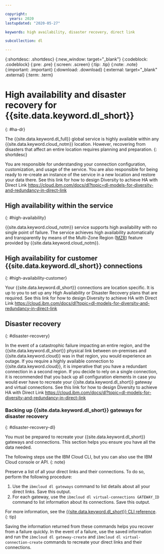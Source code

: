 ```yaml
---

copyright:
  years: 2020
lastupdated: "2020-05-27"

keywords: high availability, disaster recovery, direct link

subcollection: dl

---
```


{:shortdesc: .shortdesc}
{:new_window: target="_blank"}
{:codeblock: .codeblock}
{:pre: .pre}
{:screen: .screen}
{:tip: .tip}
{:note: .note}
{:important: .important}
{:download: .download}
{:external: target="_blank" .external}
{:term: .term}

# High availability and disaster recovery for {{site.data.keyword.dl_short}}
{: #ha-dr}

The {{site.data.keyword.dl_full}} global service is highly available within any {{site.data.keyword.cloud_notm}} location. However, recovering from disasters that affect an entire location requires planning and preparation.
{: shortdesc}

You are responsible for understanding your connection configuration, customization, and usage of the service. You are also responsible for being ready to re-create an instance of the service in a new location and restore your data there. See this link for how to design Diversity to achieve HA with Direct Link https://cloud.ibm.com/docs/dl?topic=dl-models-for-diversity-and-redundancy-in-direct-link

## High availability within the service
{: #high-availability}

{{site.data.keyword.cloud_notm}} service supports high availability with no single point of failure. The service achieves high availability automatically and transparently by means of the Multi-Zone Region ([MZR](/docs/overview?topic=overview-locations#mzr-table)) feature provided by {{site.data.keyword.cloud_notm}}.

## High availability for customer {{site.data.keyword.dl_short}} connections
{: #high-availability-customer}

Your {{site.data.keyword.dl_short}} connections are location specific. It is up to you to set up any High Availability or Disaster Recovery plans that are required.  See this link for how to design Diversity to achieve HA with Direct Link https://cloud.ibm.com/docs/dl?topic=dl-models-for-diversity-and-redundancy-in-direct-link

## Disaster recovery
{: #disaster-recovery}

In the event of a catastrophic failure impacting an entire region, and the {{site.data.keyword.dl_short}} physical link between on-premises and {{site.data.keyword.cloud}} was in that region, you would experience an outage. If you require a highly available connection to {{site.data.keyword.cloud}}, it is imperative that you have a redundant connection in a second region. If you decide to rely on a single connection, it is recommended that you back up all configuration elements in case you would ever have to recreate your {{site.data.keyword.dl_short}} gateway and virtual connections.  See this link for how to design Diversity to achieve HA with Direct Link https://cloud.ibm.com/docs/dl?topic=dl-models-for-diversity-and-redundancy-in-direct-link

### Backing up {{site.data.keyword.dl_short}} gateways for disaster recovery
{: #disaster-recovery-dl}

You must be prepared to recreate your {{site.data.keyword.dl_short}} gateways and connections. This section helps you ensure you have all the data needed.

The following steps use the IBM Cloud CLI, but you can also use the IBM Cloud console or API.
{: note}

Preserve a list of all your direct links and their connections. To do so, perform the following procedure: 

1. Use the `ibmcloud dl gateways` command to list details about all your direct links. Save this output.
2. For each gateway, use the `ibmcloud dl virtual-connections GATEWAY_ID` command to list information about its connections. Save this output.

For more information, see the [{{site.data.keyword.dl_short}} CLI reference](/docs/dl?topic=dl-cli-plugin-dl-cli).
{: tip}

Saving the information returned from these commands helps you recover from a failure quickly. In the event of a failure, use the saved information and run the `ibmcloud dl gateway-create` and `ibmcloud dl virtual-connection-create` commands to recreate your direct links and their connections.
